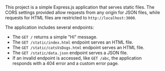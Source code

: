 This project is a simple Express.js application that serves static files. The CORS settings provided allow requests from any origin for JSON files, while requests for HTML files are restricted to `http://localhost:3000`.

The application includes several endpoints:

- The `GET /` returns a simple "Hi" message.
- The `GET /static/index.html` endpoint serves an HTML file.
- The `GET /static/catsVsDogs.html` endpoint serves an HTML file.
- The `GET /static/data.json` endpoint serves a JSON file.
- If an invalid endpoint is accessed, like `GET /abc`, the application responds with a 404 error and a custom error page.
